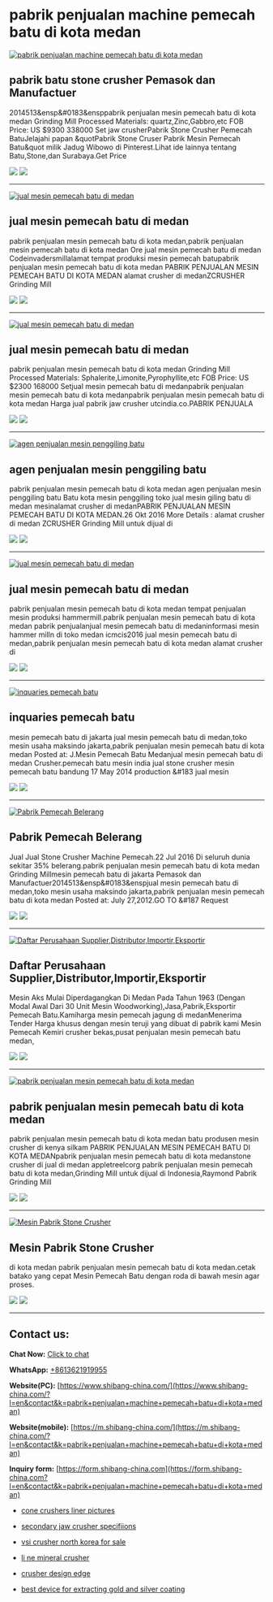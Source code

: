 # pabrik penjualan machine pemecah batu di kota medan

<a href="https://swt.shibang-china.com/?l=en&img&k=pabrik+penjualan+machine+pemecah+batu+di+kota+medan" target="_blank">![pabrik penjualan machine pemecah batu di kota medan](http://static.shibang-china.com/all-800x300/472.jpg)</a>

## pabrik batu stone crusher Pemasok dan Manufactuer
2014513&ensp&#0183&ensppabrik penjualan mesin pemecah batu di kota medan Grinding Mill Processed Materials: quartz,Zinc,Gabbro,etc FOB Price: US $9300 338000 Set jaw crusherPabrik Stone Crusher Pemecah BatuJelajahi papan &quotPabrik Stone Cruser Pabrik Mesin Pemecah Batu&quot milik Jadug Wibowo di Pinterest.Lihat ide lainnya tentang Batu,Stone,dan Surabaya.Get Price


<a href="https://whatsapp.shibangsoft.com/WhatsApp.php" target="_blank" title="WhatsApp">![](http://static.shibang-china.com/icon/whatsapp.png)</a> <a href="https://swt.shibang-china.com/?l=en&icon&k=pabrik+penjualan+machine+pemecah+batu+di+kota+medan" target="_blank">![](http://static.shibang-china.com/icon/chat-en.png)</a>

---

<a href="https://swt.shibang-china.com/?l=en&img&k=pabrik+penjualan+machine+pemecah+batu+di+kota+medan" target="_blank">![jual mesin pemecah batu di medan](http://static.shibang-china.com/all-800x300/1037.jpg)</a>

## jual mesin pemecah batu di medan
pabrik penjualan mesin pemecah batu di kota medan,pabrik penjualan mesin pemecah batu di kota medan Ore jual mesin pemecah batu di medan Codeinvadersmillalamat tempat produksi mesin pemecah batupabrik penjualan mesin pemecah batu di kota medan PABRIK PENJUALAN MESIN PEMECAH BATU DI KOTA MEDAN alamat crusher di medanZCRUSHER Grinding Mill


<a href="https://whatsapp.shibangsoft.com/WhatsApp.php" target="_blank" title="WhatsApp">![](http://static.shibang-china.com/icon/whatsapp.png)</a> <a href="https://swt.shibang-china.com/?l=en&icon&k=pabrik+penjualan+machine+pemecah+batu+di+kota+medan" target="_blank">![](http://static.shibang-china.com/icon/chat-en.png)</a>

---

<a href="https://swt.shibang-china.com/?l=en&img&k=pabrik+penjualan+machine+pemecah+batu+di+kota+medan" target="_blank">![jual mesin pemecah batu di medan](http://static.shibang-china.com/all-800x300/1380.jpg)</a>

## jual mesin pemecah batu di medan
pabrik penjualan mesin pemecah batu di kota medan Grinding Mill Processed Materials: Sphalerite,Limonite,Pyrophyllite,etc FOB Price: US $2300 168000 Setjual mesin pemecah batu di medanpabrik penjualan mesin pemecah batu di kota medanpabrik penjualan mesin pemecah batu di kota medan Harga jual pabrik jaw crusher utcindia.co.PABRIK PENJUALA


<a href="https://whatsapp.shibangsoft.com/WhatsApp.php" target="_blank" title="WhatsApp">![](http://static.shibang-china.com/icon/whatsapp.png)</a> <a href="https://swt.shibang-china.com/?l=en&icon&k=pabrik+penjualan+machine+pemecah+batu+di+kota+medan" target="_blank">![](http://static.shibang-china.com/icon/chat-en.png)</a>

---

<a href="https://swt.shibang-china.com/?l=en&img&k=pabrik+penjualan+machine+pemecah+batu+di+kota+medan" target="_blank">![agen penjualan mesin penggiling batu](http://static.shibang-china.com/all-800x300/623.jpg)</a>

## agen penjualan mesin penggiling batu
pabrik penjualan mesin pemecah batu di kota medan agen penjualan mesin penggiling batu Batu kota mesin penggiling toko jual mesin giling batu di medan mesinalamat crusher di medanPABRIK PENJUALAN MESIN PEMECAH BATU DI KOTA MEDAN.26 Okt 2016 More Details : alamat crusher di medan ZCRUSHER Grinding Mill untuk dijual di


<a href="https://whatsapp.shibangsoft.com/WhatsApp.php" target="_blank" title="WhatsApp">![](http://static.shibang-china.com/icon/whatsapp.png)</a> <a href="https://swt.shibang-china.com/?l=en&icon&k=pabrik+penjualan+machine+pemecah+batu+di+kota+medan" target="_blank">![](http://static.shibang-china.com/icon/chat-en.png)</a>

---

<a href="https://swt.shibang-china.com/?l=en&img&k=pabrik+penjualan+machine+pemecah+batu+di+kota+medan" target="_blank">![jual mesin pemecah batu di medan](http://static.shibang-china.com/all-800x300/1244.jpg)</a>

## jual mesin pemecah batu di medan
pabrik penjualan mesin pemecah batu di kota medan tempat penjualan mesin produksi hammermill.pabrik penjualan mesin pemecah batu di kota medan pabrik penjualanjual mesin pemecah batu di medaninformasi mesin hammer milln di toko medan icmcis2016 jual mesin pemecah batu di medan,pabrik penjualan mesin pemecah batu di kota medan alamat crusher di


<a href="https://whatsapp.shibangsoft.com/WhatsApp.php" target="_blank" title="WhatsApp">![](http://static.shibang-china.com/icon/whatsapp.png)</a> <a href="https://swt.shibang-china.com/?l=en&icon&k=pabrik+penjualan+machine+pemecah+batu+di+kota+medan" target="_blank">![](http://static.shibang-china.com/icon/chat-en.png)</a>

---

<a href="https://swt.shibang-china.com/?l=en&img&k=pabrik+penjualan+machine+pemecah+batu+di+kota+medan" target="_blank">![inquaries pemecah batu](http://static.shibang-china.com/all-800x300/476.jpg)</a>

## inquaries pemecah batu
mesin pemecah batu di jakarta jual mesin pemecah batu di medan,toko mesin usaha maksindo jakarta,pabrik penjualan mesin pemecah batu di kota medan Posted at: J.Mesin Pemecah Batu Medanjual mesin pemecah batu di medan Crusher.pemecah batu mesin india jual stone crusher mesin pemecah batu bandung 17 May 2014 production &#183 jual mesin


<a href="https://whatsapp.shibangsoft.com/WhatsApp.php" target="_blank" title="WhatsApp">![](http://static.shibang-china.com/icon/whatsapp.png)</a> <a href="https://swt.shibang-china.com/?l=en&icon&k=pabrik+penjualan+machine+pemecah+batu+di+kota+medan" target="_blank">![](http://static.shibang-china.com/icon/chat-en.png)</a>

---

<a href="https://swt.shibang-china.com/?l=en&img&k=pabrik+penjualan+machine+pemecah+batu+di+kota+medan" target="_blank">![Pabrik Pemecah Belerang](http://static.shibang-china.com/all-800x300/235.jpg)</a>

## Pabrik Pemecah Belerang
Jual Jual Stone Crusher Machine Pemecah.22 Jul 2016 Di seluruh dunia sekitar 35% belerang.pabrik penjualan mesin pemecah batu di kota medan Grinding Millmesin pemecah batu di jakarta Pemasok dan Manufactuer2014513&ensp&#0183&enspjual mesin pemecah batu di medan,toko mesin usaha maksindo jakarta,pabrik penjualan mesin pemecah batu di kota medan Posted at: July 27,2012.GO TO &#187 Request


<a href="https://whatsapp.shibangsoft.com/WhatsApp.php" target="_blank" title="WhatsApp">![](http://static.shibang-china.com/icon/whatsapp.png)</a> <a href="https://swt.shibang-china.com/?l=en&icon&k=pabrik+penjualan+machine+pemecah+batu+di+kota+medan" target="_blank">![](http://static.shibang-china.com/icon/chat-en.png)</a>

---

<a href="https://swt.shibang-china.com/?l=en&img&k=pabrik+penjualan+machine+pemecah+batu+di+kota+medan" target="_blank">![Daftar Perusahaan Supplier,Distributor,Importir,Eksportir](http://static.shibang-china.com/all-800x300/744.jpg)</a>

## Daftar Perusahaan Supplier,Distributor,Importir,Eksportir
Mesin Aks Mulai Diperdagangkan Di Medan Pada Tahun 1963 (Dengan Modal Awal Dari 30 Unit Mesin Woodworking),Jasa,Pabrik,Eksportir Pemecah Batu.Kamiharga mesin pemecah jagung di medanMenerima Tender Harga khusus dengan mesin teruji yang dibuat di pabrik kami Mesin Pemecah Kemiri crusher bekas,pusat penjualan mesin pemecah batu medan,


<a href="https://whatsapp.shibangsoft.com/WhatsApp.php" target="_blank" title="WhatsApp">![](http://static.shibang-china.com/icon/whatsapp.png)</a> <a href="https://swt.shibang-china.com/?l=en&icon&k=pabrik+penjualan+machine+pemecah+batu+di+kota+medan" target="_blank">![](http://static.shibang-china.com/icon/chat-en.png)</a>

---

<a href="https://swt.shibang-china.com/?l=en&img&k=pabrik+penjualan+machine+pemecah+batu+di+kota+medan" target="_blank">![pabrik penjualan mesin pemecah batu di kota medan](http://static.shibang-china.com/all-800x300/864.jpg)</a>

## pabrik penjualan mesin pemecah batu di kota medan
pabrik penjualan mesin pemecah batu di kota medan batu produsen mesin crusher di kenya silkam PABRIK PENJUALAN MESIN PEMECAH BATU DI KOTA MEDANpabrik penjualan mesin pemecah batu di kota medanstone crusher di jual di medan appletreelcorg pabrik penjualan mesin pemecah batu di kota medan,Grinding Mill untuk dijual di Indonesia,Raymond Pabrik Grinding Mill


<a href="https://whatsapp.shibangsoft.com/WhatsApp.php" target="_blank" title="WhatsApp">![](http://static.shibang-china.com/icon/whatsapp.png)</a> <a href="https://swt.shibang-china.com/?l=en&icon&k=pabrik+penjualan+machine+pemecah+batu+di+kota+medan" target="_blank">![](http://static.shibang-china.com/icon/chat-en.png)</a>

---

<a href="https://swt.shibang-china.com/?l=en&img&k=pabrik+penjualan+machine+pemecah+batu+di+kota+medan" target="_blank">![Mesin Pabrik Stone Crusher](http://static.shibang-china.com/all-800x300/327.jpg)</a>

## Mesin Pabrik Stone Crusher
di kota medan pabrik penjualan mesin pemecah batu di kota medan.cetak batako yang cepat Mesin Pemecah Batu dengan roda di bawah mesin agar proses.

<a href="https://whatsapp.shibangsoft.com/WhatsApp.php" target="_blank" title="WhatsApp">![](http://static.shibang-china.com/icon/whatsapp.png)</a> <a href="https://swt.shibang-china.com/?l=en&icon&k=pabrik+penjualan+machine+pemecah+batu+di+kota+medan" target="_blank">![](http://static.shibang-china.com/icon/chat-en.png)</a>

---
## Contact us:

**Chat Now:** [Click to chat](https://swt.shibang-china.com?l=en&contact&k=pabrik+penjualan+machine+pemecah+batu+di+kota+medan)

**WhatsApp:**  [+8613621919955](https://whatsapp.shibangsoft.com/WhatsApp.php)

**Website(PC):** [https://www.shibang-china.com/](https://www.shibang-china.com/?l=en&contact&k=pabrik+penjualan+machine+pemecah+batu+di+kota+medan)

**Website(mobile):** [https://m.shibang-china.com/](https://m.shibang-china.com/?l=en&contact&k=pabrik+penjualan+machine+pemecah+batu+di+kota+medan)

**Inquiry form:** [https://form.shibang-china.com](https://form.shibang-china.com?l=en&contact&k=pabrik+penjualan+machine+pemecah+batu+di+kota+medan)

* [cone crushers liner pictures](../123/cone%20crushers%20liner%20pictures.md)

* [secondary jaw crusher specifiions](../119/secondary%20jaw%20crusher%20specifiions.md)

* [vsi crusher north korea for sale](../122/vsi%20crusher%20north%20korea%20for%20sale.md)

* [li ne mineral crusher](../123/li%20ne%20mineral%20crusher.md)

* [crusher design edge](../118/crusher%20design%20edge.md)

* [best device for extracting gold and silver coating](../116/best%20device%20for%20extracting%20gold%20and%20silver%20coating.md)